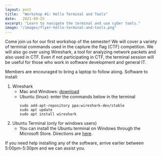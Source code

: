 ```yaml
---
layout: post
title:  "Workshop #1: Hello Terminal and Tools"
date:   2021-09-25
excerpt: "Learn to navigate the terminal and use cyber tools."
image: "/images/flyer-hello-terminal-and-tools.png"
---
```


Come join us for our first workshop of the semester! We will cover
a variety of terminal commands used in the capture the flag (CTF) competition. We will
also go over using Wireshark, a tool for analyzing network packets and also used
in CTF. Even if not participating in CTF, the terminal session will be
useful for those who work in software development and general IT.

Members are encouraged to bring a laptop to follow along. Software to install:

1. Wireshark 
    * Mac and Windows: [download](https://www.wireshark.org/download.html)
    * Ubuntu (linux): enter the commands below in the terminal
        ```
        sudo add-apt-repository ppa:wireshark-dev/stable
        sudo apt update
        sudo apt install wireshark
        ```
2. Ubuntu Terminal (only for windows users)
    * You can install the Ubuntu terminal on Windows through the Microsoft
      Store. Directions are [here](https://ubuntu.com/tutorials/ubuntu-on-windows#1-overview).

If you need help installing any of the software, arrive earlier between 5:00pm-5:30pm and we can
assist you.
